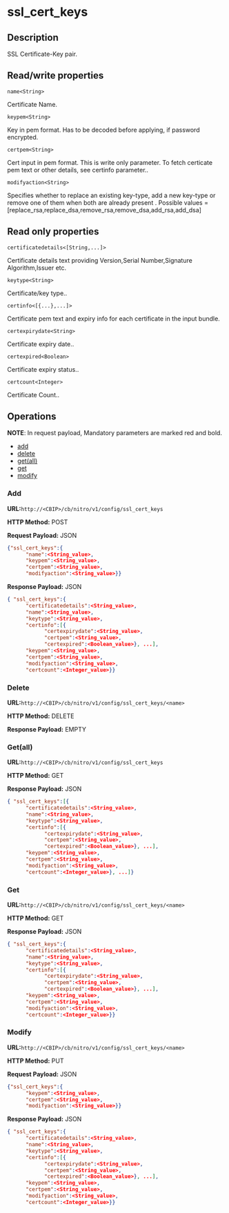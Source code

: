 # ssl\_cert\_keys

## Description

SSL Certificate-Key pair.

## Read/write properties

`name<String>`

Certificate Name.

`keypem<String>`

Key in pem format. Has to be decoded before applying, if password encrypted.

`certpem<String>`

Cert input in pem format. This is write only parameter. To fetch certicate pem text or other details, see certinfo parameter..

`modifyaction<String>`

Specifies whether to replace an existing key-type, add a new key-type or remove one of them when both are already present .
Possible values = [replace_rsa,replace_dsa,remove_rsa,remove_dsa,add_rsa,add_dsa]

## Read only properties

`certificatedetails<[String,...]>`

Certificate details text providing Version,Serial Number,Signature Algorithm,Issuer etc.

`keytype<String>`

Certificate/key type..

`certinfo<[{...},...]>`

Certificate pem text and expiry info for each certificate in the input bundle.

`certexpirydate<String>`

Certificate expiry date..

`certexpired<Boolean>`

Certificate expiry status..

`certcount<Integer>`

Certificate Count..

## Operations

**NOTE**: In request payload, Mandatory parameters are marked red and bold.

* [add](#get)
* [delete](#delete)
* [get(all)](#getall)
* [get](#get)
* [modify](#modify)

### <a name="add">Add</a>

**URL:**`http://<CBIP>/cb/nitro/v1/config/ssl_cert_keys`

**HTTP Method:** POST

**Request Payload:** JSON

```json
{"ssl_cert_keys":{
      "name":<String_value>,
      "keypem":<String_value>,
      "certpem":<String_value>,
      "modifyaction":<String_value>}}
```

**Response Payload:** JSON

```json
{ "ssl_cert_keys":{
      "certificatedetails":<String_value>,
      "name":<String_value>,
      "keytype":<String_value>,
      "certinfo":[{
            "certexpirydate":<String_value>,
            "certpem":<String_value>,
            "certexpired":<Boolean_value>}, ...],
      "keypem":<String_value>,
      "certpem":<String_value>,
      "modifyaction":<String_value>,
      "certcount":<Integer_value>}}
```

### <a name="delete">Delete</a>

**URL:**`http://<CBIP>/cb/nitro/v1/config/ssl_cert_keys/<name>`

**HTTP Method:** DELETE

**Response Payload:** EMPTY

### <a name="getall">Get(all)</a>

**URL:**`http://<CBIP>/cb/nitro/v1/config/ssl_cert_keys`

**HTTP Method:** GET

**Response Payload:** JSON

```json
{ "ssl_cert_keys":[{
      "certificatedetails":<String_value>,
      "name":<String_value>,
      "keytype":<String_value>,
      "certinfo":[{
            "certexpirydate":<String_value>,
            "certpem":<String_value>,
            "certexpired":<Boolean_value>}, ...],
      "keypem":<String_value>,
      "certpem":<String_value>,
      "modifyaction":<String_value>,
      "certcount":<Integer_value>}, ...]}
```

### <a name="get">Get</a>

**URL:**`http://<CBIP>/cb/nitro/v1/config/ssl_cert_keys/<name>`

**HTTP Method:** GET

**Response Payload:** JSON

```json
{ "ssl_cert_keys":{
      "certificatedetails":<String_value>,
      "name":<String_value>,
      "keytype":<String_value>,
      "certinfo":[{
            "certexpirydate":<String_value>,
            "certpem":<String_value>,
            "certexpired":<Boolean_value>}, ...],
      "keypem":<String_value>,
      "certpem":<String_value>,
      "modifyaction":<String_value>,
      "certcount":<Integer_value>}}
```

### <a name="modify">Modify</a>

**URL:**`http://<CBIP>/cb/nitro/v1/config/ssl_cert_keys/<name>`

**HTTP Method:** PUT

**Request Payload:** JSON

```json
{"ssl_cert_keys":{
      "keypem":<String_value>,
      "certpem":<String_value>,
      "modifyaction":<String_value>}}
```

**Response Payload:** JSON

```json
{ "ssl_cert_keys":{
      "certificatedetails":<String_value>,
      "name":<String_value>,
      "keytype":<String_value>,
      "certinfo":[{
            "certexpirydate":<String_value>,
            "certpem":<String_value>,
            "certexpired":<Boolean_value>}, ...],
      "keypem":<String_value>,
      "certpem":<String_value>,
      "modifyaction":<String_value>,
      "certcount":<Integer_value>}}
```